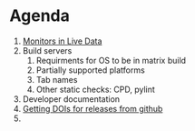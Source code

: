 Agenda
======

1. [Monitors in Live Data](https://github.com/mantidproject/documents/blob/master/Design/MonitorsInLiveData.md)
2. Build servers
   1. Requirments for OS to be in matrix build
   2. Partially supported platforms
   3. Tab names
   4. Other static checks: CPD, pylint
2. Developer documentation
6. [Getting DOIs for releases from github](https://guides.github.com/activities/citable-code/)
7. 

